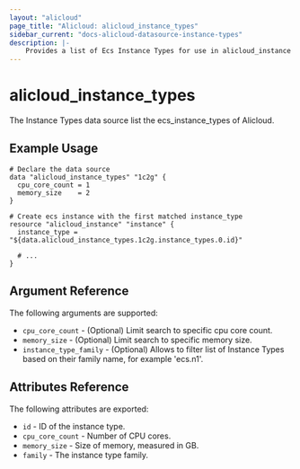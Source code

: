 ```yaml
---
layout: "alicloud"
page_title: "Alicloud: alicloud_instance_types"
sidebar_current: "docs-alicloud-datasource-instance-types"
description: |-
    Provides a list of Ecs Instance Types for use in alicloud_instance resource.
---
```


# alicloud_instance_types

The Instance Types data source list the ecs_instance_types of Alicloud.

## Example Usage

```hcl
# Declare the data source
data "alicloud_instance_types" "1c2g" {
  cpu_core_count = 1
  memory_size    = 2
}

# Create ecs instance with the first matched instance_type
resource "alicloud_instance" "instance" {
  instance_type = "${data.alicloud_instance_types.1c2g.instance_types.0.id}"

  # ...
}
```

## Argument Reference

The following arguments are supported:

* `cpu_core_count` - (Optional) Limit search to specific cpu core count.
* `memory_size` - (Optional) Limit search to specific memory size.
* `instance_type_family` - (Optional) Allows to filter list of Instance Types based on their
family name, for example 'ecs.n1'.

## Attributes Reference

The following attributes are exported:

* `id` - ID of the instance type.
* `cpu_core_count` - Number of CPU cores.
* `memory_size` - Size of memory, measured in GB.
* `family` - The instance type family.
